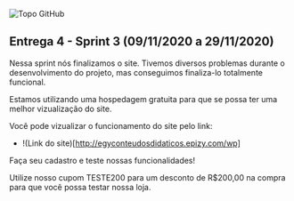 ![Topo GitHub](https://user-images.githubusercontent.com/71477357/96354631-0f7b6b80-10af-11eb-9acc-50460944b076.jpg)

## Entrega 4 - Sprint 3 (09/11/2020 a 29/11/2020) 

Nessa sprint nós finalizamos o site.
Tivemos diversos problemas durante o desenvolvimento do projeto, mas conseguimos finaliza-lo totalmente funcional.

Estamos utilizando uma hospedagem gratuita para que se possa ter uma melhor vizualização do site.

Você pode vizualizar o funcionamento do site pelo link:
* !(Link do site)[http://egyconteudosdidaticos.epizy.com/wp]

Faça seu cadastro e teste nossas funcionalidades!

Utilize nosso cupom TESTE200 para um desconto de R$200,00 na compra para que você possa testar nossa loja.